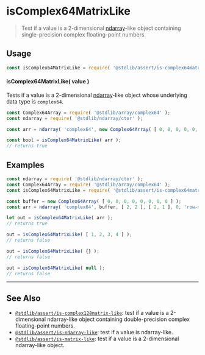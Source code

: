 <!--

@license Apache-2.0

Copyright (c) 2023 The Stdlib Authors.

Licensed under the Apache License, Version 2.0 (the "License");
you may not use this file except in compliance with the License.
You may obtain a copy of the License at

   http://www.apache.org/licenses/LICENSE-2.0

Unless required by applicable law or agreed to in writing, software
distributed under the License is distributed on an "AS IS" BASIS,
WITHOUT WARRANTIES OR CONDITIONS OF ANY KIND, either express or implied.
See the License for the specific language governing permissions and
limitations under the License.

-->

# isComplex64MatrixLike

> Test if a value is a 2-dimensional [ndarray][@stdlib/ndarray/ctor]-like object containing single-precision complex floating-point numbers.

<section class="usage">

## Usage

```javascript
const isComplex64MatrixLike = require( '@stdlib/assert/is-complex64matrix-like' );
```

#### isComplex64MatrixLike( value )

Tests if a value is a 2-dimensional [ndarray][@stdlib/ndarray/ctor]-like object whose underlying data type is `complex64`.

```javascript
const Complex64Array = require( '@stdlib/array/complex64' );
const ndarray = require( '@stdlib/ndarray/ctor' );

const arr = ndarray( 'complex64', new Complex64Array( [ 0, 0, 0, 0, 0, 0, 0, 0 ] ), [ 2, 2 ], [ 2, 1 ], 0, 'row-major' );

const bool = isComplex64MatrixLike( arr );
// returns true
```

</section>

<!-- /.usage -->

<section class="examples">

## Examples

<!-- eslint no-undef: "error" -->

```javascript
const ndarray = require( '@stdlib/ndarray/ctor' );
const Complex64Array = require( '@stdlib/array/complex64' );
const isComplex64MatrixLike = require( '@stdlib/assert/is-complex64matrix-like' );

const buffer = new Complex64Array( [ 0, 0, 0, 0, 0, 0, 0, 0 ] );
const arr = ndarray( 'complex64', buffer, [ 2, 2 ], [ 2, 1 ], 0, 'row-major' );

let out = isComplex64MatrixLike( arr );
// returns true

out = isComplex64MatrixLike( [ 1, 2, 3, 4 ] );
// returns false

out = isComplex64MatrixLike( {} );
// returns false

out = isComplex64MatrixLike( null );
// returns false
```

</section>

<!-- /.examples -->

<!-- Section for related `stdlib` packages. Do not manually edit this section, as it is automatically populated. -->

<section class="related">

* * *

## See Also

-   <span class="package-name">[`@stdlib/assert/is-complex128matrix-like`][@stdlib/assert/is-complex128matrix-like]</span><span class="delimiter">: </span><span class="description">test if a value is a 2-dimensional ndarray-like object containing double-precision complex floating-point numbers.</span>
-   <span class="package-name">[`@stdlib/assert/is-ndarray-like`][@stdlib/assert/is-ndarray-like]</span><span class="delimiter">: </span><span class="description">test if a value is ndarray-like.</span>
-   <span class="package-name">[`@stdlib/assert/is-matrix-like`][@stdlib/assert/is-matrix-like]</span><span class="delimiter">: </span><span class="description">test if a value is a 2-dimensional ndarray-like object.</span>

</section>

<!-- /.related -->

<!-- Section for all links. Make sure to keep an empty line after the `section` element and another before the `/section` close. -->

<section class="links">

[@stdlib/ndarray/ctor]: https://github.com/stdlib-js/stdlib/tree/develop/lib/node_modules/%40stdlib/ndarray/ctor

<!-- <related-links> -->

[@stdlib/assert/is-complex128matrix-like]: https://github.com/stdlib-js/stdlib/tree/develop/lib/node_modules/%40stdlib/assert/is-complex128matrix-like

[@stdlib/assert/is-ndarray-like]: https://github.com/stdlib-js/stdlib/tree/develop/lib/node_modules/%40stdlib/assert/is-ndarray-like

[@stdlib/assert/is-matrix-like]: https://github.com/stdlib-js/stdlib/tree/develop/lib/node_modules/%40stdlib/assert/is-matrix-like

<!-- </related-links> -->

</section>

<!-- /.links -->
